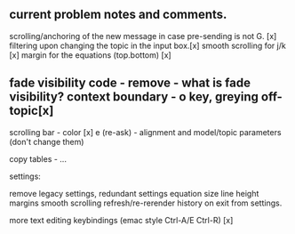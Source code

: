 ## current problem notes and comments.


scrolling/anchoring of the new message in case pre-sending is not G. [x]
filtering upon changing the topic in the input box.[x]
smooth scrolling for j/k [x]
margin for the equations (top.bottom) [x]

fade visibility code - remove - what is fade visibility?
context boundary - o key, greying off-topic[x]
- 

scrolling bar - color [x]
e (re-ask) - alignment and model/topic parameters (don't change them)

copy tables - ...

settings:

remove legacy settings, redundant settings
equation size
line height
margins
smooth scrolling
refresh/re-rerender history on exit from settings.

more text editing keybindings (emac style Ctrl-A/E Ctrl-R) [x]